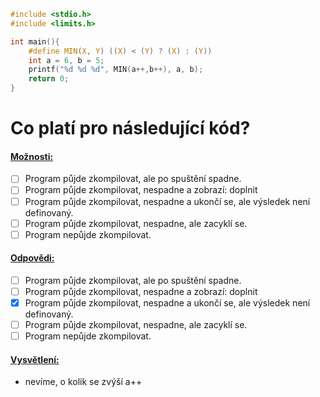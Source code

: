 ```c
#include <stdio.h>
#include <limits.h>

int main(){
	#define MIN(X, Y) ((X) < (Y) ? (X) : (Y))
	int a = 6, b = 5;
	printf("%d %d %d", MIN(a++,b++), a, b);
	return 0;
}
```
# Co platí pro následující kód?
#### <u>Možnosti:</u>
- [ ] Program půjde zkompilovat, ale po spuštění spadne.
- [ ] Program půjde zkompilovat, nespadne a zobrazí: doplnit
- [ ] Program půjde zkompilovat, nespadne a ukončí se, ale výsledek není definovaný.
- [ ] Program půjde zkompilovat, nespadne, ale zacyklí se.
- [ ] Program nepůjde zkompilovat.

#### <u>Odpovědi:</u>
- [ ] Program půjde zkompilovat, ale po spuštění spadne.
- [ ] Program půjde zkompilovat, nespadne a zobrazí: doplnit
- [x] Program půjde zkompilovat, nespadne a ukončí se, ale výsledek není definovaný.
- [ ] Program půjde zkompilovat, nespadne, ale zacyklí se.
- [ ] Program nepůjde zkompilovat.

#### <u>Vysvětlení:</u>
- nevíme, o kolik se zvýší a++